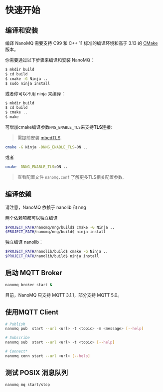 # 快速开始

## 编译和安装

编译 NanoMQ 需要支持 C99 和 C++ 11 标准的编译环境和高于 3.13 的 [CMake](https://cmake.org/) 版本。

你需要通过以下步骤来编译和安装 NanoMQ：

```bash
$ mkdir build
$ cd build
$ cmake -G Ninja ..
$ sudo ninja install
```

或者你可以不用 ninja 来编译：

```bash
$ mkdir build 
$ cd build
$ cmake .. 
$ make
```

可增加cmake编译参数`NNG_ENABLE_TLS`来支持**TLS**连接:
>需提前安装 [mbedTLS](https://tls.mbed.org).
```bash
cmake -G Ninja -DNNG_ENABLE_TLS=ON ..
```
或者
```bash
cmake -DNNG_ENABLE_TLS=ON ..
```
> 查看配置文件 `nanomq.conf` 了解更多TLS相关配置参数.

## 编译依赖

请注意，NanoMQ 依赖于 nanolib 和 nng

两个依赖项都可以独立编译

```bash
$PROJECT_PATH/nanomq/nng/build$ cmake -G Ninja ..
$PROJECT_PATH/nanomq/nng/build$ ninja install
```

独立编译 nanolib：

```bash
$PROJECT_PATH/nanolib/build$ cmake -G Ninja ..
$PROJECT_PATH/nanolib/build$ ninja install
```



## 启动 MQTT Broker

```bash
nanomq broker start &
```

目前，NanoMQ 只支持 MQTT 3.1.1，部分支持 MQTT 5.0。



## 使用MQTT Client

```bash
# Publish
nanomq pub  start --url <url> -t <topic> -m <message> [--help]

# Subscribe
nanomq sub  start --url <url> -t <topic> [--help]

# Connect*
nanomq conn start --url <url> [--help]
```



## 测试 POSIX 消息队列

```bash
nanomq mq start/stop
```
